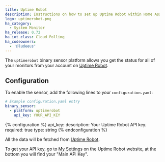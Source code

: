 ```yaml
---
title: Uptime Robot
description: Instructions on how to set up Uptime Robot within Home Assistant.
logo: uptimerobot.png
ha_category:
  - System Monitor
ha_release: 0.72
ha_iot_class: Cloud Polling
ha_codeowners:
  - '@ludeeus'
---
```


The `uptimerobot` binary sensor platform allows you get the status for all of your monitors from your account on [Uptime Robot]( https://uptimerobot.com).

## Configuration

To enable the sensor, add the following lines to your `configuration.yaml`:

```yaml
# Example configuration.yaml entry
binary_sensor:
  - platform: uptimerobot
    api_key: YOUR_API_KEY
```

{% configuration %}
api_key:
  description: Your Uptime Robot API key.
  required: true
  type: string
{% endconfiguration %}

All the data will be fetched from [Uptime Robot](https://uptimerobot.com).

To get your API key, go to [My Settings](https://uptimerobot.com/dashboard#mySettings) on the Uptime Robot website, at the bottom you will find your "Main API Key".
